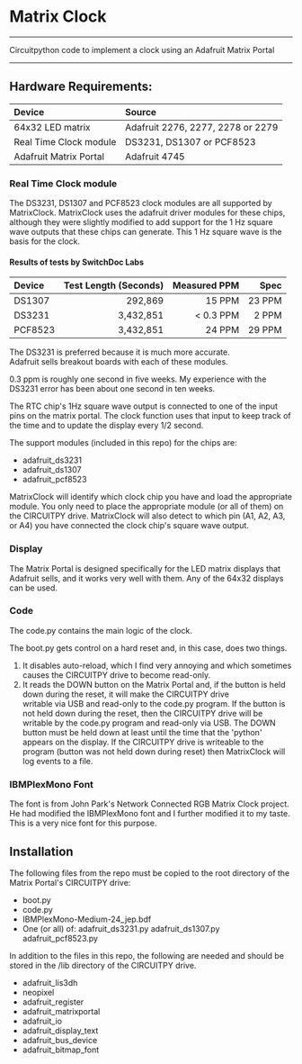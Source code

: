 # Matrix Clock 
***
Circuitpython code to implement a clock using an Adafruit Matrix Portal
***
## Hardware Requirements:
|  Device                |   Source                          |
|:-----------------------|:----------------------------------|
| 64x32 LED matrix       | Adafruit 2276, 2277, 2278 or 2279 |
| Real Time Clock module | DS3231, DS1307 or PCF8523         |
| Adafruit Matrix Portal | Adafruit 4745                     |

### Real Time Clock module
The DS3231, DS1307 and PCF8523 clock modules are all supported
by MatrixClock.  MatrixClock uses the adafruit driver modules 
for these chips, although they were slightly modified to add 
support for the 1 Hz square wave outputs that these chips can 
generate. This 1 Hz square wave is the basis for the clock.

#### Results of tests by SwitchDoc Labs

| Device	  | Test Length (Seconds) |Measured PPM | Spec     |
|:---------|----------------------:|------------:|---------:|
| DS1307	  |   292,869             | 15 PPM      | 23 PPM   |
| DS3231	  | 3,432,851             | < 0.3 PPM   |  2 PPM   |
| PCF8523  | 3,432,851             | 24 PPM      | 29 PPM   |

The DS3231 is preferred because it is much more accurate.  
Adafruit sells breakout boards with each of these modules.

0.3 ppm is roughly one second in five weeks.  My experience with 
the DS3231 error has been about one second in ten weeks.

The RTC chip's 1Hz square wave output is connected to one of the 
input pins on the matrix portal.  The clock function uses that input
to keep track of the time and to update the display every 1/2 second.

The support modules (included in this repo) for the chips are:
* adafruit_ds3231
* adafruit_ds1307
* adafruit_pcf8523

MatrixClock will identify which clock chip you have and load
the appropriate module.  You only need to place the appropriate
module (or all of them) on the CIRCUITPY drive.  MatrixClock will
also detect to which pin (A1, A2, A3, or A4) you have connected 
the clock chip's square wave output.

### Display
The Matrix Portal is designed specifically for the LED matrix
displays that Adafruit sells, and it works very well with 
them.  Any of the 64x32 displays can be used.

### Code
The code.py contains the main logic of the clock.

The boot.py gets control on a hard reset and, in this case, does
two things.  

1. It disables auto-reload, which I find very annoying and which 
sometimes causes the CIRCUITPY drive to become read-only.
2. It reads the DOWN button on the Matrix Portal and, if the button 
is held down during the reset, it will make the CIRCUITPY drive  
writable via USB and read-only to the code.py program.  If the button
is not held down during the reset, then the CIRCUITPY drive will be
writable by the code.py program and read-only via USB.
The DOWN button must be held down at least until the time that the
'python' appears on the display.
If the CIRCUITPY drive is writeable to the program (button was not
held down during reset) then MatrixClock will log events to a file.

### IBMPlexMono Font
The font is from John Park's Network Connected RGB Matrix Clock project.
He had modified the IBMPlexMono font and I further modified it to my
taste.  This is a very nice font for this purpose.

## Installation

The following files from the repo must be copied to the root
directory of the Matrix Portal's CIRCUITPY drive:

* boot.py
* code.py
* IBMPlexMono-Medium-24_jep.bdf
* One (or all) of:
   adafruit_ds3231.py
   adafruit_ds1307.py
   adafruit_pcf8523.py

In addition to the files in this repo, the following are needed and
should be stored in the /lib directory of the CIRCUITPY drive.

*  adafruit_lis3dh
*  neopixel
*  adafruit_register
*  adafruit_matrixportal
*  adafruit_io
*  adafruit_display_text
*  adafruit_bus_device
*  adafruit_bitmap_font
  
